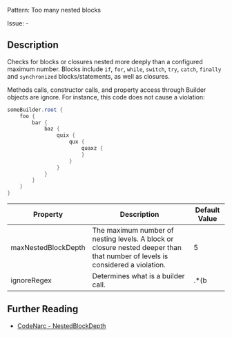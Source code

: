 Pattern: Too many nested blocks

Issue: -

## Description

Checks for blocks or closures nested more deeply than a configured maximum number. Blocks include `if`, `for`, `while`, `switch`, `try`, `catch`, `finally` and `synchronized` blocks/statements, as well as closures.

Methods calls, constructor calls, and property access through Builder objects are ignore. For instance, this code does not cause a violation:

``` groovy
someBuilder.root {
    foo {
        bar {
            baz {
                quix {
                    qux {
                        quaxz {
                        }
                    }
                }
            }
        }
    }
}
```

| **Property**        | **Description**                                                                                                                                                                                      | **Default Value** |
| --- | --- | --- |
| maxNestedBlockDepth | The maximum number of nesting levels. A block or closure nested deeper than that number of levels is considered a violation.                                                                         | 5                 |
| ignoreRegex         | Determines what is a builder call. | .\*(b             |

## Further Reading

* [CodeNarc - NestedBlockDepth](https://codenarc.github.io/CodeNarc/codenarc-rules-size.html#nestedblockdepth-rule)